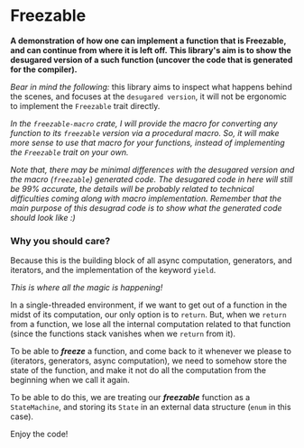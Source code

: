 # Freezable

**A demonstration of how one can implement a function that is Freezable, and can continue from where it is left off.**
**This library's aim is to show the desugared version of a such function (uncover the code that is generated for the compiler).**

*Bear in mind the following:* this library aims to inspect what happens behind the scenes, and focuses at the `desugared version`,
it will not be ergonomic to implement the `Freezable` trait directly.

*In the `freezable-macro` crate, I will provide the macro for converting any function to its `freezable`*
*version via a procedural macro. So, it will make more sense to use that macro for your functions,*
*instead of implementing the `Freezable` trait on your own.*

*Note that, there may be minimal differences with the desugared version and the macro (`freezable`) generated code.*
*The desugared code in here will still be 99% accurate, the details will be probably related to*
*technical difficulties coming along with macro implementation.*
*Remember that the main purpose of this desugrad code is to show what the generated code should look like :)*

### Why you should care?

Because this is the building block of all async computation, generators, and iterators, and the implementation
of the keyword `yield`.

*This is where all the magic is happening!*

In a single-threaded environment, if we want to get out of a function in the midst of its computation,
our only option is to `return`. But, when we `return` from a function,
we lose all the internal computation related to that function (since the functions stack vanishes when we `return` from it).

To be able to ***freeze*** a function, and come back to it whenever we please to (iterators, generators, async computation),
we need to somehow store the state of the function, and make it not do all the computation from the beginning
when we call it again.

To be able to do this, we are treating our ***freezable*** function as a `StateMachine`, and storing its `State` in an external
data structure (`enum` in this case).

Enjoy the code!
